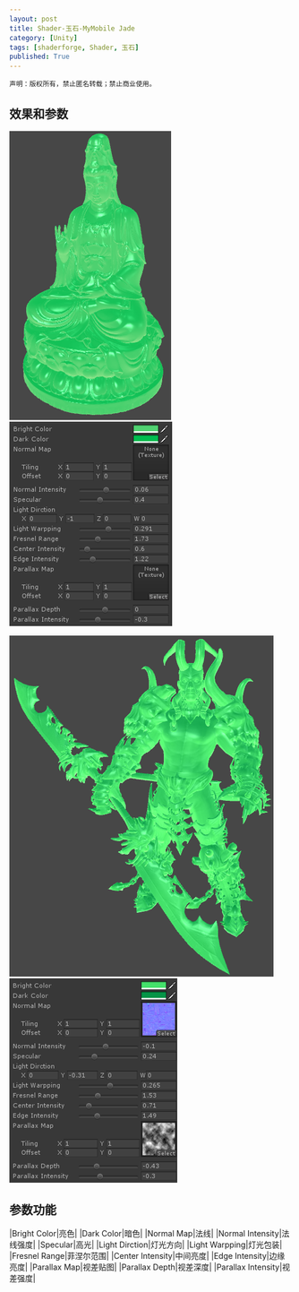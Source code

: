 ```yaml
---
layout: post
title: Shader-玉石-MyMobile Jade
category: [Unity]
tags: [shaderforge, Shader, 玉石]
published: True
---
```



`声明：版权所有，禁止匿名转载；禁止商业使用。`


## 效果和参数 ##
<left>
	<img src="/public/img/Shader-玉石/1.png">
	<img src="/public/img/Shader-玉石/2.png">
	</left>
<p></p>
<left>
	<img src="/public/img/Shader-玉石/3.png">
	<img src="/public/img/Shader-玉石/4.png">
	</left>
	
	
## 参数功能 ##

|Bright Color|亮色|
|Dark Color|暗色|
|Normal Map|法线|
|Normal Intensity|法线强度|
|Specular|高光|
|Light Dirction|灯光方向|
|Light Warpping|灯光包装|
|Fresnel Range|菲涅尔范围|
|Center Intensity|中间亮度|
|Edge Intensity|边缘亮度|
|Parallax Map|视差贴图|
|Parallax Depth|视差深度|
|Parallax Intensity|视差强度|

